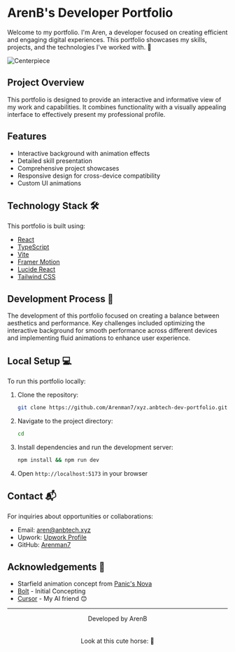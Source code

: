 # ArenB's Developer Portfolio

Welcome to my portfolio. I'm Aren, a developer focused on creating efficient and engaging digital experiences. This portfolio showcases my skills, projects, and the technologies I've worked with. 🚀

![Centerpiece](https://i.giphy.com/media/v1.Y2lkPTc5MGI3NjExb3h1NmxjczRyb2IycTU4eng1NHV1M3RweHd5M2xia2t4dzE0a2J5YyZlcD12MV9pbnRlcm5hbF9naWZfYnlfaWQmY3Q9Zw/2Te2fOrHDINrKY7i51/giphy.gif)

## Project Overview

This portfolio is designed to provide an interactive and informative view of my work and capabilities. It combines functionality with a visually appealing interface to effectively present my professional profile.

## Features

- Interactive background with animation effects
- Detailed skill presentation
- Comprehensive project showcases
- Responsive design for cross-device compatibility
- Custom UI animations

## Technology Stack 🛠️

This portfolio is built using:

- [React](https://reactjs.org/)
- [TypeScript](https://www.typescriptlang.org/)
- [Vite](https://vitejs.dev/)
- [Framer Motion](https://www.framer.com/motion/)
- [Lucide React](https://lucide.dev/)
- [Tailwind CSS](https://tailwindcss.com/)

## Development Process 🔧

The development of this portfolio focused on creating a balance between aesthetics and performance. Key challenges included optimizing the interactive background for smooth performance across different devices and implementing fluid animations to enhance user experience.

## Local Setup 💻

To run this portfolio locally:

1. Clone the repository:

   ```bash
   git clone https://github.com/Arenman7/xyz.anbtech-dev-portfolio.git
   ```

2. Navigate to the project directory:

   ```bash
   cd
   ```

3. Install dependencies and run the development server:

   ```bash
   npm install && npm run dev
   ```

4. Open `http://localhost:5173` in your browser

## Contact 📬

For inquiries about opportunities or collaborations:

- Email: [aren@anbtech.xyz](mailto:aren@anbtech.xyz)
- Upwork: [Upwork Profile](https://www.upwork.com/freelancers/~0161e65ab6b6be86c7?mp_source=share)
- GitHub: [Arenman7](https://github.com/arenman7)

## Acknowledgements 🙏

- Starfield animation concept from [Panic's Nova](https://nova.app/)
- [Bolt](https://bolt.new/) - Initial Concepting
- [Cursor](https://cursor.com/) - My AI friend 😊

---

<p align="center">
  Developed by ArenB
  <br>
  <br>
  <br>
  <span>Look at this cute horse: 🐴</span>
</p>
